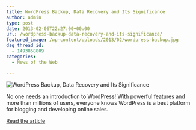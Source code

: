 ```yaml
---
title: WordPress Backup, Data Recovery and Its Significance
author: admin
type: post
date: 2013-02-06T22:27:00+00:00
url: /wordpress-backup-data-recovery-and-its-significance/
featured_image: /wp-content/uploads/2013/02/wordpress-backup.jpg
dsq_thread_id:
  - 1493858809
categories:
  - News of the Web

---
```

<img src="https://i0.wp.com/designbeep.designbeep.netdna-cdn.com/wp-content/uploads/2013/02/wordpress-backup.jpg?w=700" alt="WordPress Backup, Data Recovery and Its Significance" data-recalc-dims="1" />

No one needs an introduction to WordPress! With powerful features and more than millions of users, everyone knows WordPress is a best platform for blogging and developing online sales.

<a href="http://designbeep.com/2013/02/01/wordpress-backup-data-recovery-and-its-significance/" title="WordPress Backup, Data Recovery and Its Significance" target="_blank">Read the article</a>